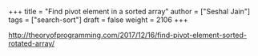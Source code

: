 +++
title = "Find pivot element in a sorted array"
author = ["Seshal Jain"]
tags = ["search-sort"]
draft = false
weight = 2106
+++

<http://theoryofprogramming.com/2017/12/16/find-pivot-element-sorted-rotated-array/>
